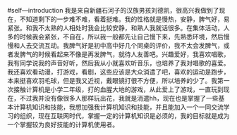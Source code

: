 #self—introduction
我是来自新疆石河子的汉族男孩刘德凯，很高兴我做到了现在，不知道剩下的一步难不难，看着挺难。我的性格就是慢热，安静，脾气好，易紧张。和我不太熟的人相处时我会比较安静，和熟人我就话很多。在集体活动，人多的时候我会紧张，不自在，所以我一般都先让自己慢下来，先熟悉环境，然后慢慢和人去交流互动。我脾气好是初中高中好几个同桌的评价，我不太会发脾气，或者发脾气的时候看起来不像是再发脾气，就待人友善吧。兴趣爱好，我喜欢唱歌，我有同学说我的声音好听，然后我从小就喜欢听音乐，也培养了我对唱歌的喜爱。我还喜欢看动漫，打游戏，看剧，这些应该是大众消遣了吧，喜欢的运动是跑步，本来挺喜欢羽毛球，但是我又近视，戴眼镜打很不方便，所以培养的少了。我第一次接触计算机是小学二年级，打的血腥大地的游戏，从此爱上了游戏，一直玩到现在，不过我并没有像很多人那样玩出花，我就是消遣hh，现在也是掌握了一些基本计算机知识和技能，我想加强我计算机知识和技能，并且能加入一个一同交流学习的组织，现在互联网时代，掌握一定的计算机知识是必须的，我的目标就是成为一个掌握较为良好技能的计算机使用者。
